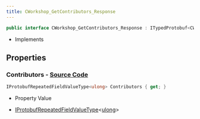```yaml
---
title: CWorkshop_GetContributors_Response
---
```


```csharp
public interface CWorkshop_GetContributors_Response : ITypedProtobuf<CWorkshop_GetContributors_Response>, INativeHandle
```

- Implements

## Properties

### **Contributors** - [Source Code](https://github.com/swiftly-solution/swiftlys2/blob/main/managed/src/SwiftlyS2.Generated/Protobufs/Interfaces/CWorkshop_GetContributors_Response.cs#L13)

```csharp
IProtobufRepeatedFieldValueType<ulong> Contributors { get; }
```

- Property Value

- [IProtobufRepeatedFieldValueType](/docs/api/shared/netmessages/iprotobufrepeatedfieldvaluetype-1)<[ulong](https://learn.microsoft.com/dotnet/api/system.uint64)>


